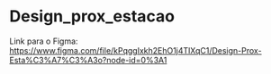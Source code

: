 # Design_prox_estacao

Link para o Figma:
https://www.figma.com/file/kPqggIxkh2EhO1j4TlXqC1/Design-Prox-Esta%C3%A7%C3%A3o?node-id=0%3A1
